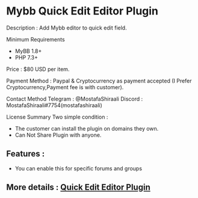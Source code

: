 # Mybb Quick Edit Editor Plugin

Description : Add Mybb editor to quick edit field.

Minimum Requirements
   * MyBB 1.8+
   * PHP 7.3+
 

Price : $80 USD per item.

Payment Method : Paypal  & Cryptocurrency as payment accepted (I Prefer Cryptocurrency,Payment fee is with customer).

Contact Method
Telegram : @MostafaShiraali
Discord : MostafaShiraali#7754(mostafashiraali)

License Summary
Two simple condition :
- The customer can install the plugin on domains they own.
- Can Not Share Plugin with anyone.

## Features :

* You can enable this for specific forums and groups

## More details : [Quick Edit Editor Plugin](https://community.mybb.com/thread-242779.html)

